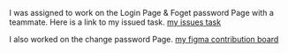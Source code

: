 I was assigned to work on the Login Page & Foget password Page with a teammate.
Here is a link to my issued task. 
[my issues task](https://github.com/zuri-training/Chunk-File_Proj_team_49/issues/15) 

I also worked on the change password Page.
[my figma contribution board](https://www.figma.com/file/4KD1XGRCYzxAXVnyWalanQ/Oluwafemi-Possible-contributions?node-id=0%3A1
) 

